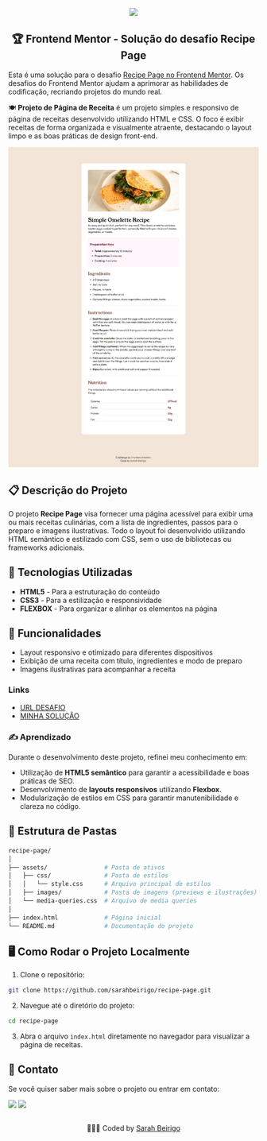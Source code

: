 <p align="center"><img src="http://img.shields.io/static/v1?label=STATUS&message=FINALIZADO&color=BLUE&style=for-the-badge"/></p>



<h2 align = "center"> 🏆 Frontend Mentor - Solução do desafio Recipe Page</h2>

Esta é uma solução para o desafio [Recipe Page no Frontend Mentor](https://www.frontendmentor.io/challenges/recipe-page-KiTsR8QQKm/hub). Os desafios do Frontend Mentor ajudam a aprimorar as habilidades de codificação, recriando projetos do mundo real.


🍽️ **Projeto de Página de Receita** é um projeto simples e responsivo de página de receitas desenvolvido utilizando HTML e CSS. O foco é exibir receitas de forma organizada e visualmente atraente, destacando o layout limpo e as boas práticas de design front-end.

![Recipe Page Preview](./assets/images/preview.png) <!-- Substitua pela URL correta da imagem de pré-visualização -->

## 📋 Descrição do Projeto

O projeto **Recipe Page** visa fornecer uma página acessível para exibir uma ou mais receitas culinárias, com a lista de ingredientes, passos para o preparo e imagens ilustrativas. Todo o layout foi desenvolvido utilizando HTML semântico e estilizado com CSS, sem o uso de bibliotecas ou frameworks adicionais.

## 🔧 Tecnologias Utilizadas

- **HTML5** - Para a estruturação do conteúdo
- **CSS3** - Para a estilização e responsividade
- **FLEXBOX** - Para organizar e alinhar os elementos na página

## 🚀 Funcionalidades

- Layout responsivo e otimizado para diferentes dispositivos
- Exibição de uma receita com título, ingredientes e modo de preparo
- Imagens ilustrativas para acompanhar a receita


### Links

- [URL DESAFIO](https://www.frontendmentor.io/challenges/recipe-page-KiTsR8QQKm/hub)
- [MINHA SOLUÇÃO](https://recipe-page-mu-two.vercel.app/)


### ✍️ Aprendizado

Durante o desenvolvimento deste projeto, refinei meu conhecimento em:

- Utilização de **HTML5 semântico** para garantir a acessibilidade e boas práticas de SEO.
- Desenvolvimento de **layouts responsivos** utilizando **Flexbox**.
- Modularização de estilos em CSS para garantir manutenibilidade e clareza no código.


## 📂 Estrutura de Pastas

```bash
recipe-page/
│
├── assets/                # Pasta de ativos
│   ├── css/               # Pasta de estilos
│   │   └── style.css      # Arquivo principal de estilos
│   ├── images/            # Pasta de imagens (previews e ilustrações)
│   └── media-queries.css  # Arquivo de media queries
│
├── index.html             # Página inicial
└── README.md              # Documentação do projeto

```

## 🖥️ Como Rodar o Projeto Localmente

1. Clone o repositório:

```bash
git clone https://github.com/sarahbeirigo/recipe-page.git
```

2. Navegue até o diretório do projeto:

```bash
cd recipe-page
```

3. Abra o arquivo `index.html` diretamente no navegador para visualizar a página de receitas.

## 📝 Contato

Se você quiser saber mais sobre o projeto ou entrar em contato:

<a href = "mailto:sarahcbeirigo@gmail.com"><img src="https://img.shields.io/badge/Gmail-D14836?style=for-the-badge&logo=gmail&logoColor=white" target="_blank"></a>
<a href="https://www.linkedin.com/in/sarah-beirigo/" target="_blank"><img src="https://img.shields.io/badge/-LinkedIn-%230077B5?style=for-the-badge&logo=linkedin&logoColor=white" target="_blank"></a>
##
<p align="center">👩🏼‍💻 Coded by <a href="https://github.com/sarahbeirigo">Sarah Beirigo</a></p>

